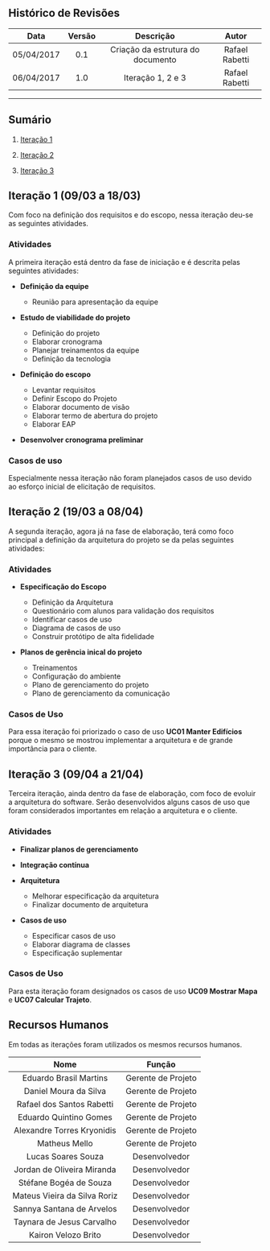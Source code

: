 ## Histórico de Revisões

| Data | Versão | Descrição | Autor |
|:----:|:------:|:---------:|:-----:|
|05/04/2017|0.1|Criação da estrutura do documento|Rafael Rabetti|
|06/04/2017|1.0|Iteração 1, 2 e 3|Rafael Rabetti|

***

## Sumário

1. [Iteração 1](#1-iteração-1)

2. [Iteração 2](#2-iteração-2)

3. [Iteração 3](#3-iteração-3)

## Iteração 1 (09/03 a 18/03)

Com foco na definição dos requisitos e do escopo, nessa iteração deu-se as seguintes atividades.

### Atividades

A primeira iteração está dentro da fase de iniciação e é descrita pelas seguintes atividades:

* **Definição da equipe**
   * Reunião para apresentação da equipe

* **Estudo de viabilidade do projeto**
   * Definição do projeto
   * Elaborar cronograma
   * Planejar treinamentos da equipe
   * Definição da tecnologia

* **Definição do escopo**
   * Levantar requisitos
   * Definir Escopo do Projeto
   * Elaborar documento de visão
   * Elaborar termo de abertura do projeto
   * Elaborar EAP

* **Desenvolver cronograma preliminar**

### Casos de uso

Especialmente nessa iteração não foram planejados casos de uso devido ao esforço inicial de elicitação de requisitos.

## Iteração 2 (19/03 a 08/04)

A segunda iteração, agora já na fase de elaboração, terá como foco principal a definição da arquitetura do projeto se da pelas seguintes atividades:

### Atividades

* **Especificação do Escopo**
   * Definição da Arquitetura
   * Questionário com alunos para validação dos requisitos
   * Identificar casos de uso
   * Diagrama de casos de uso
   * Construir protótipo de alta fidelidade

* **Planos de gerência inical do projeto**
   * Treinamentos
   * Configuração do ambiente
   * Plano de gerenciamento do projeto
   * Plano de gerenciamento da comunicação

### Casos de Uso

Para essa iteração foi priorizado o caso de uso **UC01 Manter Edifícios** porque o mesmo se mostrou implementar a arquitetura e de grande importância para o cliente.

## Iteração 3 (09/04 a 21/04)

Terceira iteração, ainda dentro da fase de elaboração, com foco de evoluir a arquitetura do software. Serão desenvolvidos alguns casos de uso que foram considerados importantes em relação a arquitetura e o cliente.

### Atividades

* **Finalizar planos de gerenciamento**

* **Integração contínua**

* **Arquitetura**
   * Melhorar especificação da arquitetura
   * Finalizar documento de arquitetura

* **Casos de uso**
   * Especificar casos de uso
   * Elaborar diagrama de classes
   * Especificação suplementar
   

### Casos de Uso

Para esta iteração foram designados os casos de uso **UC09 Mostrar Mapa** e **UC07 Calcular Trajeto**.

## Recursos Humanos

Em todas as iterações foram utilizados os mesmos recursos humanos.

| Nome | Função |
|:----:|:------:|
|Eduardo Brasil Martins|Gerente de Projeto|
|Daniel Moura da Silva|Gerente de Projeto|
|Rafael dos Santos Rabetti|Gerente de Projeto|
|Eduardo Quintino Gomes|Gerente de Projeto|
|Alexandre Torres Kryonidis|Gerente de Projeto|
|Matheus Mello|Gerente de Projeto|
|Lucas Soares Souza|Desenvolvedor|
|Jordan de Oliveira Miranda|Desenvolvedor|
|Stéfane Bogéa de Souza|Desenvolvedor|
|Mateus Vieira da Silva Roriz|Desenvolvedor|
|Sannya Santana de Arvelos|Desenvolvedor|
|Taynara de Jesus Carvalho|Desenvolvedor|
|Kairon	Velozo Brito|Desenvolvedor|